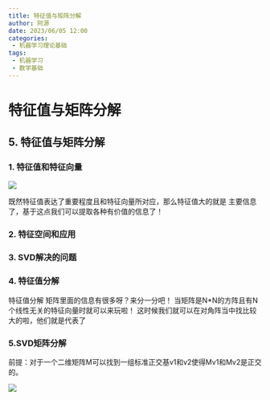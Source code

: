 ```yaml
---
title: 特征值与矩阵分解
author: 阿源
date: 2023/06/05 12:00
categories:
 - 机器学习理论基础
tags:
 - 机器学习
 - 数学基础
---
```

# 特征值与矩阵分解
## 5. 特征值与矩阵分解

### 1. 特征值和特征向量

![](https://cdn.jsdelivr.net/gh/clint-sfy/blogcdn@master/python/math/特征1.png)

既然特征值表达了重要程度且和特征向量所对应，那么特征值大的就是
主要信息了，基于这点我们可以提取各种有价值的信息了！  

### 2. 特征空间和应用



### 3. SVD解决的问题



### 4. 特征值分解

特征值分解
矩阵里面的信息有很多呀？来分一分吧！
当矩阵是N*N的方阵且有N个线性无关的特征向量时就可以来玩啦！
这时候我们就可以在对角阵当中找比较大的啦，他们就是代表了  

### 5.SVD矩阵分解

前提：对于一个二维矩阵M可以找到一组标准正交基v1和v2使得Mv1和Mv2是正交的。  

![](https://cdn.jsdelivr.net/gh/clint-sfy/blogcdn@master/python/math/特征2.png)

